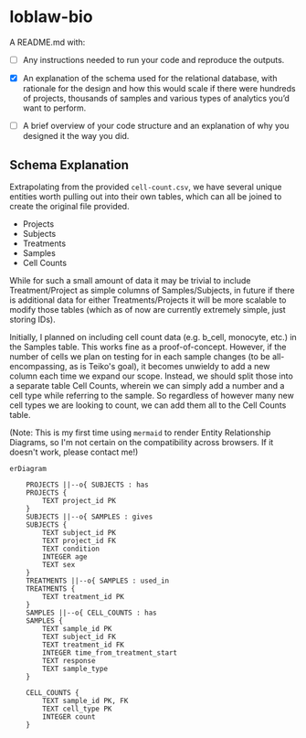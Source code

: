# loblaw-bio

A README.md with:

* [ ] Any instructions needed to run your code and reproduce the outputs.
* [X] An explanation of the schema used for the relational database, with rationale for the design and how this would scale if there were hundreds of projects, thousands of samples and various types of analytics you’d want to perform.

* [ ] A brief overview of your code structure and an explanation of why you designed it the way you did.

## Schema Explanation

Extrapolating from the provided `cell-count.csv`, we have several unique entities worth pulling out into their own tables, which can all be joined to create the original file provided.

* Projects
* Subjects
* Treatments
* Samples
* Cell Counts

While for such a small amount of data it may be trivial to include Treatment/Project as simple columns of Samples/Subjects, in future if there is additional data for either Treatments/Projects it will be more scalable to modify those tables (which as of now are currently extremely simple, just storing IDs).

Initially, I planned on including cell count data (e.g. b_cell, monocyte, etc.) in the Samples table. This works fine as a proof-of-concept. However, if the number of cells we plan on testing for in each sample changes (to be all-encompassing, as is Teiko's goal), it becomes unwieldy to add a new column each time we expand our scope. Instead, we should split those into a separate table Cell Counts, wherein we can simply add a number and a cell type while referring to the sample. So regardless of however many new cell types we are looking to count, we can add them all to the Cell Counts table.

(Note: This is my first time using `mermaid` to render Entity Relationship Diagrams, so I'm not certain on the compatibility across browsers. If it doesn't work, please contact me!)

```mermaid
erDiagram

    PROJECTS ||--o{ SUBJECTS : has
    PROJECTS {
        TEXT project_id PK
    }
    SUBJECTS ||--o{ SAMPLES : gives
    SUBJECTS {
        TEXT subject_id PK
        TEXT project_id FK
        TEXT condition
        INTEGER age
        TEXT sex
    }
    TREATMENTS ||--o{ SAMPLES : used_in
    TREATMENTS {
        TEXT treatment_id PK
    }
    SAMPLES ||--o{ CELL_COUNTS : has
    SAMPLES {
        TEXT sample_id PK
        TEXT subject_id FK
        TEXT treatment_id FK
        INTEGER time_from_treatment_start
        TEXT response
        TEXT sample_type
    }

    CELL_COUNTS {
        TEXT sample_id PK, FK
        TEXT cell_type PK
        INTEGER count
    }


```
